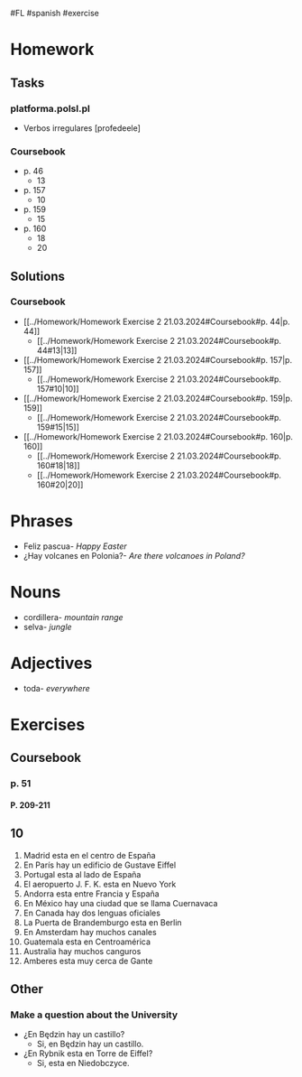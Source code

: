 #FL #spanish #exercise 

# Homework
## Tasks
### platforma.polsl.pl
- Verbos irregulares \[profedeele]

### Coursebook
- p. 46
	- 13
- p. 157
	- 10
- p. 159
	- 15
- p. 160
	- 18
	- 20

## Solutions
### Coursebook
- [[../Homework/Homework Exercise 2 21.03.2024#Coursebook#p. 44|p. 44]]
	- [[../Homework/Homework Exercise 2 21.03.2024#Coursebook#p. 44#13|13]]
- [[../Homework/Homework Exercise 2 21.03.2024#Coursebook#p. 157|p. 157]]
	- [[../Homework/Homework Exercise 2 21.03.2024#Coursebook#p. 157#10|10]]
- [[../Homework/Homework Exercise 2 21.03.2024#Coursebook#p. 159|p. 159]]
	- [[../Homework/Homework Exercise 2 21.03.2024#Coursebook#p. 159#15|15]]
- [[../Homework/Homework Exercise 2 21.03.2024#Coursebook#p. 160|p. 160]]
	- [[../Homework/Homework Exercise 2 21.03.2024#Coursebook#p. 160#18|18]]
	- [[../Homework/Homework Exercise 2 21.03.2024#Coursebook#p. 160#20|20]]

# Phrases
- Feliz pascua- *Happy Easter*
- ¿Hay volcanes en Polonia?- *Are there volcanoes in Poland?*

# Nouns
- cordillera- *mountain range*
- selva- *jungle*

# Adjectives
- toda- *everywhere*

# Exercises
## Coursebook
### p. 51
#### P. 209-211

## 10
1. Madrid esta en el centro de España
2. En París hay un edificio de Gustave Eiffel
3. Portugal esta al lado de España
4. El aeropuerto J. F. K. esta en Nuevo York
5. Andorra esta entre Francia y España
6. En México hay una ciudad que se llama Cuernavaca
7. En Canada hay dos lenguas oficiales
8. La Puerta de Brandemburgo esta en Berlin
9. En Amsterdam hay muchos canales
10. Guatemala esta en Centroamérica
11. Australia hay muchos canguros
12. Amberes esta muy cerca de Gante

## Other
### Make a question about the University
- ¿En Będzin hay un castillo?
	- Si, en Będzin hay un castillo.
- ¿En Rybnik esta en Torre de Eiffel?
	- Si, esta en Niedobczyce.